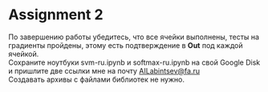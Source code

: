 # Assignment 2  
По завершению работы убедитесь, что все ячейки выполнены, тесты на градиенты пройдены, этому есть подтверждение в **Out** под каждой ячейкой.  
Сохраните ноутбуки  svm-ru.ipynb и softmax-ru.ipynb на свой Google Disk и пришлите две ссылки мне на почту AILabintsev@fa.ru  
Создавать архивы с файлами библиотек не нужно.  

